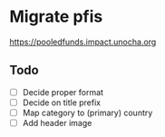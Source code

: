 # Migrate pfis

https://pooledfunds.impact.unocha.org

## Todo

- [ ] Decide proper format
- [ ] Decide on title prefix
- [ ] Map category to (primary) country
- [ ] Add header image
